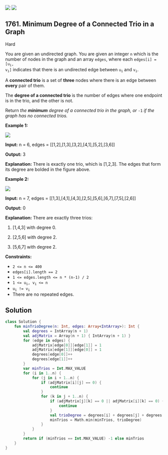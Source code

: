 [![](https://img.shields.io/github/stars/javadev/LeetCode-in-Kotlin?label=Stars&style=flat-square)](https://github.com/javadev/LeetCode-in-Kotlin)
[![](https://img.shields.io/github/forks/javadev/LeetCode-in-Kotlin?label=Fork%20me%20on%20GitHub%20&style=flat-square)](https://github.com/javadev/LeetCode-in-Kotlin/fork)

## 1761\. Minimum Degree of a Connected Trio in a Graph

Hard

You are given an undirected graph. You are given an integer `n` which is the number of nodes in the graph and an array `edges`, where each <code>edges[i] = [u<sub>i</sub>, v<sub>i</sub>]</code> indicates that there is an undirected edge between <code>u<sub>i</sub></code> and <code>v<sub>i</sub></code>.

A **connected trio** is a set of **three** nodes where there is an edge between **every** pair of them.

The **degree of a connected trio** is the number of edges where one endpoint is in the trio, and the other is not.

Return _the **minimum** degree of a connected trio in the graph, or_ `-1` _if the graph has no connected trios._

**Example 1:**

![](https://assets.leetcode.com/uploads/2021/01/26/trios1.png)

**Input:** n = 6, edges = \[\[1,2],[1,3],[3,2],[4,1],[5,2],[3,6]]

**Output:** 3

**Explanation:** There is exactly one trio, which is [1,2,3]. The edges that form its degree are bolded in the figure above.

**Example 2:**

![](https://assets.leetcode.com/uploads/2021/01/26/trios2.png)

**Input:** n = 7, edges = \[\[1,3],[4,1],[4,3],[2,5],[5,6],[6,7],[7,5],[2,6]]

**Output:** 0

**Explanation:** There are exactly three trios: 

1) [1,4,3] with degree 0. 

2) [2,5,6] with degree 2. 

3) [5,6,7] with degree 2.

**Constraints:**

*   `2 <= n <= 400`
*   `edges[i].length == 2`
*   `1 <= edges.length <= n * (n-1) / 2`
*   <code>1 <= u<sub>i</sub>, v<sub>i</sub> <= n</code>
*   <code>u<sub>i</sub> != v<sub>i</sub></code>
*   There are no repeated edges.

## Solution

```kotlin
class Solution {
    fun minTrioDegree(n: Int, edges: Array<IntArray>): Int {
        val degrees = IntArray(n + 1)
        val adjMatrix = Array(n + 1) { IntArray(n + 1) }
        for (edge in edges) {
            adjMatrix[edge[0]][edge[1]] = 1
            adjMatrix[edge[1]][edge[0]] = 1
            degrees[edge[0]]++
            degrees[edge[1]]++
        }
        var minTrios = Int.MAX_VALUE
        for (i in 1..n) {
            for (j in i + 1..n) {
                if (adjMatrix[i][j] == 0) {
                    continue
                }
                for (k in j + 1..n) {
                    if (adjMatrix[j][k] == 0 || adjMatrix[i][k] == 0) {
                        continue
                    }
                    val trioDegree = degrees[i] + degrees[j] + degrees[k] - 6
                    minTrios = Math.min(minTrios, trioDegree)
                }
            }
        }
        return if (minTrios == Int.MAX_VALUE) -1 else minTrios
    }
}
```